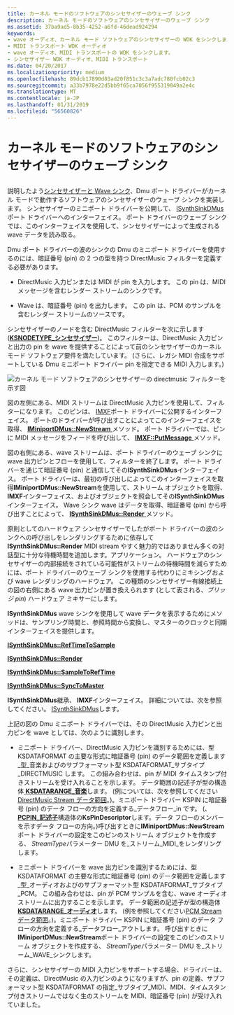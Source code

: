 ```yaml
---
title: カーネル モードのソフトウェアのシンセサイザーのウェーブ シンク
description: カーネル モードのソフトウェアのシンセサイザーのウェーブ シンク
ms.assetid: 37ba9ad5-8b35-4252-a6fd-46dead924294
keywords:
- wave オーディオ、カーネル モード ソフトウェアのシンセサイザーの WDK をシンクします。
- MIDI トランスポート WDK オーディオ
- wave オーディオ、MIDI トランスポートの WDK をシンクします。
- シンセサイザー WDK オーディオ、MIDI トランスポート
ms.date: 04/20/2017
ms.localizationpriority: medium
ms.openlocfilehash: 89dcb17890d03ad20f851c3c3a7adc780fcb02c3
ms.sourcegitcommit: a33b7978e22d5bb9f65ca7056f955319049a2e4c
ms.translationtype: MT
ms.contentlocale: ja-JP
ms.lasthandoff: 01/31/2019
ms.locfileid: "56560826"
---
```

# <a name="a-wave-sink-for-kernel-mode-software-synthesizers"></a>カーネル モードのソフトウェアのシンセサイザーのウェーブ シンク


## <span id="a_wave_sink_for_kernel_mode_software_synthesizers"></span><span id="A_WAVE_SINK_FOR_KERNEL_MODE_SOFTWARE_SYNTHESIZERS"></span>


説明したよう[シンセサイザーと Wave シンク](synthesizers-and-wave-sinks.md)、Dmu ポート ドライバーがカーネル モードで動作するソフトウェアのシンセサイザーのウェーブ シンクを実装します。 シンセサイザーのミニポート ドライバーを公開して、 [ISynthSinkDMus](https://msdn.microsoft.com/library/windows/hardware/ff537011)ポート ドライバーへのインターフェイス。 ポート ドライバーのウェーブ シンクでは、このインターフェイスを使用して、シンセサイザーによって生成される wave データを読み取る。

Dmu ポート ドライバーの波のシンクの Dmu のミニポート ドライバーを使用するのには、暗証番号 (pin) の 2 つの型を持つ DirectMusic フィルターを定義する必要があります。

-   DirectMusic 入力ピンまたは MIDI が pin を入力します。 この pin は、MIDI メッセージを含むレンダー ストリームのシンクです。

-   Wave は、暗証番号 (pin) を出力します。 この pin は、PCM のサンプルを含むレンダー ストリームのソースです。

シンセサイザーのノードを含む DirectMusic フィルターを次に示します ([**KSNODETYPE\_シンセサイザー**](https://msdn.microsoft.com/library/windows/hardware/ff537203))。 このフィルターは、DirectMusic 入力ピンと出力の pin を wave を提供することによって前のシンセサイザーのカーネル モード ソフトウェア要件を満たしています。 (さらに、レガシ MIDI 合成をサポートしている Dmu ミニポート ドライバー pin を指定できる MIDI 入力します。)

![カーネル モード ソフトウェアのシンセサイザーの directmusic フィルターを示す図](images/wavesink.png)

図の左側にある、MIDI ストリームは DirectMusic 入力ピンを使用して、フィルターになります。 このピンは、 [IMXF](https://msdn.microsoft.com/library/windows/hardware/ff536782)ポート ドライバーに公開するインターフェイス。 ポートのドライバーが呼び出すことによってこのインターフェイスを取得、 [ **IMiniportDMus::NewStream** ](https://msdn.microsoft.com/library/windows/hardware/ff536701)メソッド。 ポート ドライバーでは、ピンに MIDI メッセージをフィードを呼び出して、 [ **IMXF::PutMessage** ](https://msdn.microsoft.com/library/windows/hardware/ff536791)メソッド。

図の右側にある、wave ストリームは、ポート ドライバーのウェーブ シンクに wave 出力ピンとフローを使用して、フィルターを終了します。 ポート ドライバーを通じて暗証番号 (pin) と通信してその**ISynthSinkDMus**インターフェイス。 ポート ドライバーは、最初の呼び出しによってこのインターフェイスを取得**IMiniportDMus::NewStream**を使用して、ストリーム オブジェクトを取得、 **IMXF**インターフェイス、およびオブジェクトを照会してその**ISynthSinkDMus**インターフェイス。 Wave シンク wave はデータを取得、暗証番号 (pin) から呼び出すことによって、 [ **ISynthSinkDMus::Render** ](https://msdn.microsoft.com/library/windows/hardware/ff537015)メソッド。

原則としてのハードウェア シンセサイザーでしたがポート ドライバーの波のシンクへの呼び出しをレンダリングするために依存して**ISynthSinkDMus::Render** MIDI stream やすく魅力的ではありません多くの対話型に十分な待機時間を追加します。アプリケーション。 ハードウェアのシンセサイザーの内部接続をされている可能性がストリームの待機時間を減らすためには、ポート ドライバーのウェーブ シンクを使用する代わりにミキシングおよび wave レンダリングのハードウェア。 この種類のシンセサイザー有線接続上の図の右側にある wave 出力ピンが置き換えられます (として表される、*ブリッジ pin*) ハードウェア ミキサーにします。

**ISynthSinkDMus** wave シンクを使用して wave データを表示するためにメソッドは、サンプリング時間と、参照時間から変換し、マスターのクロックと同期インターフェイスを提供します。

[**ISynthSinkDMus::RefTimeToSample**](https://msdn.microsoft.com/library/windows/hardware/ff537013)

[**ISynthSinkDMus::Render**](https://msdn.microsoft.com/library/windows/hardware/ff537015)

[**ISynthSinkDMus::SampleToRefTime**](https://msdn.microsoft.com/library/windows/hardware/ff537018)

[**ISynthSinkDMus::SyncToMaster**](https://msdn.microsoft.com/library/windows/hardware/ff537019)

**ISynthSinkDMus**継承、 **IMXF**インターフェイス。 詳細については、次を参照してください。 [ISynthSinkDMus](https://msdn.microsoft.com/library/windows/hardware/ff537011)します。

上記の図の Dmu ミニポート ドライバーでは、その DirectMusic 入力ピンと出力ピンを wave としては、次のように識別します。

-   ミニポート ドライバー、DirectMusic 入力ピンを識別するためには、型 KSDATAFORMAT の主要な形式に暗証番号 (pin) のデータ範囲を定義します\_型\_音楽およびのサブフォーマット型 KSDATAFORMAT\_サブタイプ\_DIRECTMUSIC します。 この組み合わせは、pin が MIDI タイムスタンプ付きストリームを受け入れることを示します。 データ範囲の記述子が型の構造体[ **KSDATARANGE\_音楽**](https://msdn.microsoft.com/library/windows/hardware/ff537097)します。 (例については、次を参照してください[DirectMusic Stream データ範囲](directmusic-stream-data-range.md)。)。ミニポート ドライバー KSPIN に暗証番号 (pin) のデータ フローの方向を定義する\_データフロー\_in です。 (、 [ **PCPIN\_記述子**](https://msdn.microsoft.com/library/windows/hardware/ff537721)構造体の**KsPinDescriptor**します。データ フローのメンバーを示すデータ フローの方向。)呼び出すときに**IMiniportDMus::NewStream**ポート ドライバーの設定をこのピンのストリーム オブジェクトを作成する、 *StreamType*パラメーター DMU を\_ストリーム\_MIDI\_をレンダリングします。

-   ミニポート ドライバーを wave 出力ピンを識別するためには、型 KSDATAFORMAT の主要な形式に暗証番号 (pin) のデータ範囲を定義します\_型\_オーディオおよびのサブフォーマット型 KSDATAFORMAT\_サブタイプ\_PCM。 この組み合わせは、pin が PCM サンプルを含む、wave オーディオ ストリームに出力することを示します。 データ範囲の記述子が型の構造体[ **KSDATARANGE\_オーディオ**](https://msdn.microsoft.com/library/windows/hardware/ff537096)します。 (例を参照してください[PCM Stream データ範囲](pcm-stream-data-range.md)。)。ミニポート ドライバー KSPIN に暗証番号 (pin) のデータ フローの方向を定義する\_データフロー\_アウトします。 呼び出すときに**IMiniportDMus::NewStream**ポート ドライバーの設定をこのピンのストリーム オブジェクトを作成する、 *StreamType*パラメーター DMU を\_ストリーム\_WAVE\_シンクします。

さらに、シンセサイザーの MIDI 入力ピンをサポートする場合、ドライバーは、その定義は、DirectMusic の入力ピンのようになりますが、pin の定義、サブフォーマット型 KSDATAFORMAT の指定\_サブタイプ\_MIDI、MIDI、タイムスタンプ付きストリームではなく生のストリームを MIDI、暗証番号 (pin) が受け入れていました。

 

 




